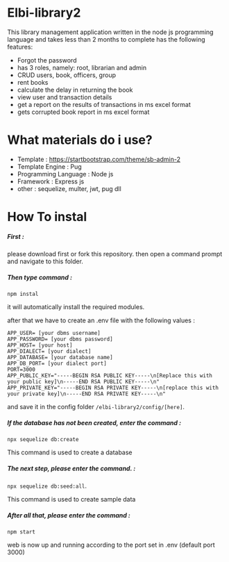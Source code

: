 # Elbi-library2
This library management application written in the node js programming language and takes less than 2 months to complete has the following features:
* Forgot the password
* has 3 roles, namely: root, librarian and admin
* CRUD users, book, officers, group
* rent books
* calculate the delay in returning the book
* view user and transaction details
* get a report on the results of transactions in ms excel format
* gets corrupted book report in ms excel format


# What materials do i use?
* Template :  https://startbootstrap.com/theme/sb-admin-2
* Template Engine : Pug
* Programming Language : Node js
* Framework : Express js
* other : sequelize, multer, jwt, pug dll


# How To instal
##### First : 
please download first or fork this repository. then open a command prompt and navigate to this folder.

##### Then type command : 

```
npm instal
```

it will automatically install the required modules.

after that we have to create an .env file with the following values : 
```
APP_USER= [your dbms username]
APP_PASSWORD= [your dbms password]
APP_HOST= [your host]
APP_DIALECT= [your dialect]
APP_DATABASE= [your database name]
APP_DB_PORT= [your dialect port]
PORT=3000
APP_PUBLIC_KEY="-----BEGIN RSA PUBLIC KEY-----\n[Replace this with your public key]\n-----END RSA PUBLIC KEY-----\n"
APP_PRIVATE_KEY="-----BEGIN RSA PRIVATE KEY-----\n[replace this with your private key]\n-----END RSA PRIVATE KEY-----\n"
```

and save it in the config folder `/elbi-library2/config/[here]`.


##### If the database has not been created, enter the command : 
`npx sequelize db:create`

This command is used to create a database

##### The next step, please enter the command. : 
`npx sequelize db:seed:all`.

This command is used to create sample data
##### After all that, please enter the command : 
`npm start`

web is now up and running according to the port set in .env (default port 3000)




